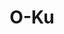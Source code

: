 ---
layout: place
title: "O-Ku"
permalink: /south-carolina/greenville/o-ku.html
stateAbbr: SC
stateName: South Carolina
cityName: Greenville
place_id: ChIJk04nlcoxWIgRHUOAILcbeWA
photos:
  - name: >-
      places/ChIJk04nlcoxWIgRHUOAILcbeWA/photos/AeeoHcKxcHnKjUFjETbHm-tfn8ddsXxx6EoWuV_6j4MYiSXTzcEqT9BAOhBZGaRUUXH8L183n9QcnIQbhSHuIp0Z6ySKyxHZCRr7tggpQT5WjGx01digEv8DGZDHRw5E6fankVAGgHfz9gEjjQK2nq316caiw-cZFm6VI3j6pH_qLErtcc1e6bmMpL_FKUsETJLCFIphwESz2bKdEM0fL8mkN0XLV4bVsTpka7Fb3i-06fKNjApgYAUITTnXl2bF2EhC39Z8saYl3bt8sZm1vFdjxhEOeuJDrg-IU0g2LhI_9iwGM-ft9NXJ6o9bovkP-uTtnKRdhFegZHVndeUre07xU2eeR2vTPgnzn1bWi8G5e8y1WMcAwwcNgx3uqIF6NteVNB0SqQfhQ6qAqR91KzJQ4IIboI-BMJRas6m_eo9PuGmApw
    widthPx: 4032
    heightPx: 3024
    authorAttributions:
      - displayName: Kendra Shepherd
        uri: https://maps.google.com/maps/contrib/101845447452326511473
        photoUri: >-
          https://lh3.googleusercontent.com/a-/ALV-UjW7661tDsQJSGjYbWY28sDOZNXv4Ql7oKjrOv2ZNIFBGIXYYnLwpg=s100-p-k-no-mo
    flagContentUri: >-
      https://www.google.com/local/imagery/report/?cb_client=maps_api_places.places_api&image_key=!1e10!2sCIHM0ogKEICAgIC_3InjPQ&hl=en-US
    googleMapsUri: >-
      https://www.google.com/maps/place//data=!3m4!1e2!3m2!1sCIHM0ogKEICAgIC_3InjPQ!2e10!4m2!3m1!1s0x885831ca95274e93:0x60791bb72080431d
  - name: >-
      places/ChIJk04nlcoxWIgRHUOAILcbeWA/photos/AeeoHcIp2yrsg5NEWKA-oVMvz6Mu6hG__IVkAE9Z5IaehwY5ncOfMdqbI5feOi2dVT8ZwUNAdurznIjYh_99iaH48u-tSyQmUDvAO4aX5pFhcw4HmXC66VxefX8pC6e6nks94vym4ibOiTd6ddh5SoMNe7SkrUs1Ylz28v4ckpmwSNDPFeA2JMTews6rhIohQjhhY4E34etJcxehvLLZiETkTowMWbuSFxfuYTDnqWWCZK6fmXG0ivmYELMkAevZHIPS350-7DCgn7LGtVgHHjVsgGLha0nVMaSUls9YCwqyUs2hZA
    widthPx: 1200
    heightPx: 800
    authorAttributions:
      - displayName: O-Ku
        uri: https://maps.google.com/maps/contrib/107403317619292147994
        photoUri: >-
          https://lh3.googleusercontent.com/a-/ALV-UjWwocMQl_eJ8Fh5NDDw2JES64n1pCMSGkHMX3Izii9QAjgr3ys=s100-p-k-no-mo
    flagContentUri: >-
      https://www.google.com/local/imagery/report/?cb_client=maps_api_places.places_api&image_key=!1e10!2sAF1QipPNyXzNpVZc1-H5jwsCTZiHVF3Xua9OED2TOlvL&hl=en-US
    googleMapsUri: >-
      https://www.google.com/maps/place//data=!3m4!1e2!3m2!1sAF1QipPNyXzNpVZc1-H5jwsCTZiHVF3Xua9OED2TOlvL!2e10!4m2!3m1!1s0x885831ca95274e93:0x60791bb72080431d
  - name: >-
      places/ChIJk04nlcoxWIgRHUOAILcbeWA/photos/AeeoHcJhU-UtWAS7zrZcf_9DJHTUDYWYZuEDeNO8-27ovO2sK63VgYaKC_-cW8CLrdF5O9H0XvXBQpO9RZboc0e1nUDxsIlAavri7ptGe8HBSKoVCZweqvJWL6IrIQN-FUgUAGWoh6Y2abPQQws86tR23tZKVUnUxT073CSky7oVRUtWkLqnKXzmDGRbDVmleBU5DuTxd8ARX3hzk38LbiVHUT0wfr5dsNUpgqm1cT8U5eIfC-KOGamKDQiZrQCUpBi0bjRmiKYQVy8DFjCK4pbpvWVecdgeGG-seeyz37YU0OJKYcAc5oxdaNeXpJoj1Qsa_tNE1kG1-TwA8Ptu79gN501mRSjXhRTP7edAf1ddmruvRJ6eZYC25ls9AUclnAS4TzYoZFLTuJbsgoqUP2Wa2_eRPGgUOs9nFgexKJvhGtSPVw
    widthPx: 4080
    heightPx: 3072
    authorAttributions:
      - displayName: Zachary Meredick
        uri: https://maps.google.com/maps/contrib/116628332247313266921
        photoUri: >-
          https://lh3.googleusercontent.com/a/ACg8ocJJB9q3tUhcOQYO-N4w0TvjtxYZs-qrI-nO9j75VSVFex0XCg=s100-p-k-no-mo
    flagContentUri: >-
      https://www.google.com/local/imagery/report/?cb_client=maps_api_places.places_api&image_key=!1e10!2sCIHM0ogKEICAgMCwityPWg&hl=en-US
    googleMapsUri: >-
      https://www.google.com/maps/place//data=!3m4!1e2!3m2!1sCIHM0ogKEICAgMCwityPWg!2e10!4m2!3m1!1s0x885831ca95274e93:0x60791bb72080431d
  - name: >-
      places/ChIJk04nlcoxWIgRHUOAILcbeWA/photos/AeeoHcLOGiwk_OR9ps2BaifjLadvQIoiMIAI-c_hyQi7TXlA2CVhecbU35WbZBMh5PNZgETjbVqyj0PZ__QzWMCzPKBOMOa4Q3lFwNvQQz1ZxsEykmrAzlccKiLkjtpumA6xP9Ke6rfQ_fmyrjdPqTDFzuAWS5I1xIs8zslUF_GT6_wNjybXNLL0PLgn-sXZ84FsNXUiS_62lkhel5CzQnusbmeST-87MErv1Ri6_sF0SNzmtfyrvrnXU99LpSJRbfNqIEX9Oeld1srEyMRCUROGAko-yuN94oJuaLxHIeGPYxnVmKFhCMRUpIi2SAaKZ-hECcvShavSCy7dOVYtGv0f6NutEdUSTiKISF1_bx6OmPDKzeb3T4WollqnDdzyKN7mZ-OTOag-7emdHHO3jg3huNPAWbTPNPOGabM8On0QbqwC3j4
    widthPx: 4032
    heightPx: 3024
    authorAttributions:
      - displayName: Adika Iqbal
        uri: https://maps.google.com/maps/contrib/116683682326548850951
        photoUri: >-
          https://lh3.googleusercontent.com/a-/ALV-UjVkATDvKbhTOcjOf7KCamCoAVGYxB80aWSsdJliVUln2J6Y-YEPiw=s100-p-k-no-mo
    flagContentUri: >-
      https://www.google.com/local/imagery/report/?cb_client=maps_api_places.places_api&image_key=!1e10!2sCIHM0ogKEICAgID7staIjwE&hl=en-US
    googleMapsUri: >-
      https://www.google.com/maps/place//data=!3m4!1e2!3m2!1sCIHM0ogKEICAgID7staIjwE!2e10!4m2!3m1!1s0x885831ca95274e93:0x60791bb72080431d
  - name: >-
      places/ChIJk04nlcoxWIgRHUOAILcbeWA/photos/AeeoHcJgqSLW0yOh-Oq717_R2n-C5hWRvuLPhMmesWGkW-QukDmUwfVEzOfrLIt2G2SSiKv0HRz2TJ-CUF7aQrMxmqEiE1IXqhBjyuHj9vUlA5toqJOdbG7apIcGosBLhjGuscDu22UlEntOROwjN2atzBg-YDPq4-Xmlc0u3T-Ygh0rR-wCeJjeAKwmJsunRHDtlh_8gB99ZDmA_TV8AQBz2hT3xrxg8LUOhtOgI6zDu9zXZ-MCwjd27e8q_Dzcny6iK2Lsl8nJHunq5fN171OC02PLcF625DgOT4In1ay86gOllTSHBKeNeVU4k_5TBUGkwbDiZKut-a5bqFcowLVdj32JGzsSRHlugpilZ_TeJbz-tKjBZvRkwbZanXvfp8tfRJXBTrR3jsOZAoqc_S6ON7HgcmvNHP6d3M-4Z1BBW_iD5B6v
    widthPx: 4080
    heightPx: 3072
    authorAttributions:
      - displayName: James Hill
        uri: https://maps.google.com/maps/contrib/116235367434744853469
        photoUri: >-
          https://lh3.googleusercontent.com/a-/ALV-UjW9yX7X6y9jAAUfuvkq5qzpxKFjupZvFCLJEEufc5lNIAdEpi8qWg=s100-p-k-no-mo
    flagContentUri: >-
      https://www.google.com/local/imagery/report/?cb_client=maps_api_places.places_api&image_key=!1e10!2sCIHM0ogKEICAgIDzwo2H2AE&hl=en-US
    googleMapsUri: >-
      https://www.google.com/maps/place//data=!3m4!1e2!3m2!1sCIHM0ogKEICAgIDzwo2H2AE!2e10!4m2!3m1!1s0x885831ca95274e93:0x60791bb72080431d
  - name: >-
      places/ChIJk04nlcoxWIgRHUOAILcbeWA/photos/AeeoHcKXgZk-SDeO6UqH-ipKoOmCW0ffNZ3-5GbhfQGBZUTZiRqVRcqzLMp0LyaissZyugOCDsoDbA8aBfmSa1Hj_9Vk57z-n1igSPoi9DQWQb7NHH2B-eZnfuacn-vfYeA_jU5m9AAb3fNreDuVKCIzltij5FnUCK4Ix1sACyajoV18XPb_EQTUEJcTVsXmgmTLuN-lOdjqBdVWyNQAeDqENHKbdV6rPYRdkLS8GLbnyT6o4Qu3yjmJea3JMbGLNFJCwt4uRfM8fQif_9tpKCivqLyRtKFYWEidl8Gu_arWIFjLuDvzVMRW9yjx7r40JRs6Oqc4tG9cmtJZQ1np_mGo42_tzBXOIPGThLekaJ7KF7JPQ3i9eTvQOlfeJXpzP6bK2XXAwV0Aw3d5jIyoSyi_lpruEfWYL49lr_majAeLdwOpfQ
    widthPx: 3024
    heightPx: 4032
    authorAttributions:
      - displayName: Jessica Summers
        uri: https://maps.google.com/maps/contrib/105835094302782981843
        photoUri: >-
          https://lh3.googleusercontent.com/a-/ALV-UjVXIWz8xxj5XvFU2p3Okk5XHGiXcGmjQkewH0i9FUQAecfM4TfU=s100-p-k-no-mo
    flagContentUri: >-
      https://www.google.com/local/imagery/report/?cb_client=maps_api_places.places_api&image_key=!1e10!2sCIHM0ogKEICAgIC7mvTsHg&hl=en-US
    googleMapsUri: >-
      https://www.google.com/maps/place//data=!3m4!1e2!3m2!1sCIHM0ogKEICAgIC7mvTsHg!2e10!4m2!3m1!1s0x885831ca95274e93:0x60791bb72080431d
  - name: >-
      places/ChIJk04nlcoxWIgRHUOAILcbeWA/photos/AeeoHcI6HD7CzYBbycvJxl8SEooBG3nJSqJcVj6XxdRSEEj-EHigzS7xBHXMJ7MSF68aP_M7mpcQU5LzxTclVNJjd5AP3hnZ3IPpsJtJR5Maw_YwEZZzUQ5QLk4U8OkgjbQ18JWWqaMriqBZ8w59ZfFBLqQ42jf4NwywZJNzTS5ivJO7HLTQjh_aQ6k3Ak97uewY5fVddYN-EW_AQ4Xh6QbPWByQ0w9MjGjQihVJP9p_gGDDY3g1UlB64I2Lzw7V9l__OGgrtOJL5AuHx1ru4ZjWWOvPzD2VT6pljcyLmshmKXnunGUj50BP_rbfJWMc2tX9k3_NNs5EsbcwVyfPUWpH9YrV_Z0ZpdX8DO1C8Gman3ZgxBmX1RwkVkFyjHOhrpu2fwaa_9dW0WdHZb7VuQFrzCYK34-v4OEUihhkyxsgtw5TdCxk
    widthPx: 4032
    heightPx: 3024
    authorAttributions:
      - displayName: Rick T
        uri: https://maps.google.com/maps/contrib/100194799835820826993
        photoUri: >-
          https://lh3.googleusercontent.com/a-/ALV-UjWvb4YgpapzwUYNnR8GsKNwS9n4i-tl85-llxIUEAvZUd0d4y2q=s100-p-k-no-mo
    flagContentUri: >-
      https://www.google.com/local/imagery/report/?cb_client=maps_api_places.places_api&image_key=!1e10!2sCIHM0ogKEICAgICDyZ3MqQE&hl=en-US
    googleMapsUri: >-
      https://www.google.com/maps/place//data=!3m4!1e2!3m2!1sCIHM0ogKEICAgICDyZ3MqQE!2e10!4m2!3m1!1s0x885831ca95274e93:0x60791bb72080431d
  - name: >-
      places/ChIJk04nlcoxWIgRHUOAILcbeWA/photos/AeeoHcLLZ8Obg3cXC_ozRp94dv8ifZxNqFvDGZl3AuqHaGZLpgQs5YocQirTcFeJcKG2PmzmyWnUOEedu1BfRtB5_YGsc64s0GSzh__0p2AV3NiMi2q71wpuygadqdfqo8x9B2oDxI7Xw3vqOFcYz9mN6CAVaxlGiS2-SARjbuf4sOikm8pgRhybavemD2gqTjK78w-jR-z3qGceYGG2yisPh3B2VsL4JakNK0wasAj5Ffr2-z5KhgfnfhJdMbH8f20nTrRnXamGVUuBDnElM2S2O15R3r_QjGwwSciBmDkrHoOhkjRhqMWE5a2k1_FuH16_pwgL6MxOcQShfclp6OrOlrp-0a0VZ3lF4RhOqy8YhumRncDHqd4ptwFR9z-DQugFf_q58nnOWujD0pHlBM7quVz9fG2gtLG_aoS2jtrxCbysmag
    widthPx: 3024
    heightPx: 4032
    authorAttributions:
      - displayName: D G
        uri: https://maps.google.com/maps/contrib/101852102080336695779
        photoUri: >-
          https://lh3.googleusercontent.com/a-/ALV-UjXvJ-88Z7XVF6L1lFTvNsr6s42-E93oeNbMNYgNZwG4n9kx4TrwfQ=s100-p-k-no-mo
    flagContentUri: >-
      https://www.google.com/local/imagery/report/?cb_client=maps_api_places.places_api&image_key=!1e10!2sCIHM0ogKEICAgIDbivqmgwE&hl=en-US
    googleMapsUri: >-
      https://www.google.com/maps/place//data=!3m4!1e2!3m2!1sCIHM0ogKEICAgIDbivqmgwE!2e10!4m2!3m1!1s0x885831ca95274e93:0x60791bb72080431d
  - name: >-
      places/ChIJk04nlcoxWIgRHUOAILcbeWA/photos/AeeoHcLHNw4mQcriFUj704oVm2AFLEMYlY8E9Kav-40BKjXJ9vv0xhTIZboNvoiYoYdM9IdHPzwUbbZKC_JNjBFDh2VuaDfxeSJ7nardsEbI8OWBmqfOD_15ccQ3P5f8zz6LbDUcjog_BUUk6-fFdyL0pDYl5OVzUyV6TIiLf9n-feIcP5AaksyRD_Nm_RyTPBdHI2eAGoKsasaB4GS7K1_GCKYRq8ZJg_wkT_ru4J80Y4rtxPJBlisV38y5ja_ifBgUmQlbjebNHycxeuWXdpeHLaffoIuG1JLJRooxCOSct2aEo5SGX1iGIWpIOq5-gDIWy9iBSnyZ-70-IL8J2GqHMkaq4O-Kd-3pavhd9rRgn3HHYGHzekCTeG1Gk8Z10MSvKN_feaVGsWx_OR8kpQvjPHi6opDZwbvb5QV3OzlnnPBDXHuI
    widthPx: 4030
    heightPx: 3022
    authorAttributions:
      - displayName: Dan Vakar
        uri: https://maps.google.com/maps/contrib/113371328939845984983
        photoUri: >-
          https://lh3.googleusercontent.com/a-/ALV-UjXZbLd9yNASF98dVfCEAKcN3QgbD7-ElcedUsWxFBHzOE8ONWCD=s100-p-k-no-mo
    flagContentUri: >-
      https://www.google.com/local/imagery/report/?cb_client=maps_api_places.places_api&image_key=!1e10!2sCIHM0ogKEICAgICr6Z21kAE&hl=en-US
    googleMapsUri: >-
      https://www.google.com/maps/place//data=!3m4!1e2!3m2!1sCIHM0ogKEICAgICr6Z21kAE!2e10!4m2!3m1!1s0x885831ca95274e93:0x60791bb72080431d
  - name: >-
      places/ChIJk04nlcoxWIgRHUOAILcbeWA/photos/AeeoHcI7vTuLIUpbqZVmxareEDNvabzxERkXWVmjcixx4ckKJnrU21yq-Tmo3mOH5m5ovYyU1bqhYQorr7fsJTXlcNFRVWiSkgI-tHb083CJadB2DtfQHIIAS7uAIdk25zU7pbccJ_mCwbmI8zXUt13phf6EGBYcCffWF48Na1eStKMNmoM_JaH4tLX5uPY4pqDGlEovoEhyh2s9dlE1e5ff20GIEBu2kmBRBaVcGlheZLlZLBoJ2-hHIW8Tzxl6QpxEcfi8bI02Jr2zK5KI2XfIMQgGv0kTLLgNxKP9z94Sn7kWCvw30JBB2ZabwdCbUtu2dwaq1ybcJGJoJTDHvkfo7KSj1CLsjIYeD6N05DrZ-vyY17IjppCwsmPyiIYjcfRnsxZ4ucHGH_aTx8f0fDQ0lvyYH_cjWa38ckX7PUwnY1ZLRzl6
    widthPx: 1440
    heightPx: 1796
    authorAttributions:
      - displayName: D G
        uri: https://maps.google.com/maps/contrib/101852102080336695779
        photoUri: >-
          https://lh3.googleusercontent.com/a-/ALV-UjXvJ-88Z7XVF6L1lFTvNsr6s42-E93oeNbMNYgNZwG4n9kx4TrwfQ=s100-p-k-no-mo
    flagContentUri: >-
      https://www.google.com/local/imagery/report/?cb_client=maps_api_places.places_api&image_key=!1e10!2sCIHM0ogKEICAgIC1rsKp5gE&hl=en-US
    googleMapsUri: >-
      https://www.google.com/maps/place//data=!3m4!1e2!3m2!1sCIHM0ogKEICAgIC1rsKp5gE!2e10!4m2!3m1!1s0x885831ca95274e93:0x60791bb72080431d
address: 30 W Broad St, Greenville, SC 29601, USA
street: 30 W Broad St
city: Greenville
state: SC
zip: '29601'
country: USA
neighborhood: null
latitude: '34.847863'
longitude: '-82.400752'
accessibility_options:
  wheelchairAccessibleParking: true
  wheelchairAccessibleEntrance: true
  wheelchairAccessibleRestroom: true
  wheelchairAccessibleSeating: true
business_status: OPERATIONAL
name: O-Ku
google_maps_links:
  directionsUri: >-
    https://www.google.com/maps/dir//''/data=!4m7!4m6!1m1!4e2!1m2!1m1!1s0x885831ca95274e93:0x60791bb72080431d!3e0
  placeUri: https://maps.google.com/?cid=6951617973161313053
  writeAReviewUri: >-
    https://www.google.com/maps/place//data=!4m3!3m2!1s0x885831ca95274e93:0x60791bb72080431d!12e1
  reviewsUri: >-
    https://www.google.com/maps/place//data=!4m4!3m3!1s0x885831ca95274e93:0x60791bb72080431d!9m1!1b1
  photosUri: >-
    https://www.google.com/maps/place//data=!4m3!3m2!1s0x885831ca95274e93:0x60791bb72080431d!10e5
primary_type: Japanese Restaurant
opening_hours:
  regular: null
  current: null
secondary_opening_hours:
  regular:
    weekdayDescriptions: null
    type: null
  current:
    weekdayDescriptions: null
    type: null
phone: (864) 326-4812
price_level: null
price_range: null
rating: '4.6'
rating_count: 281
website: >-
  https://www.o-kusushi.com/location/o-ku-greenville/?y_source=1_MTAwMjQwNjU4MS03MTUtbG9jYXRpb24ud2Vic2l0ZQ%3D%3D
description: null
reviews: null
parking_options: null
payment_options: null
allow_dogs: null
curbside_pickup: null
delivery: null
dine_in: null
good_for_children: null
good_for_groups: null
good_for_sports: null
live_music: null
menu_for_children: null
outdoor_seating: null
reservable: null
restroom: null
serves_beer: null
serves_breakfast: null
serves_brunch: null
serves_cocktails: null
serves_coffee: null
serves_dinner: null
serves_dessert: null
serves_lunch: null
serves_vegetarian_food: null
serves_wine: null
takeout: null

---